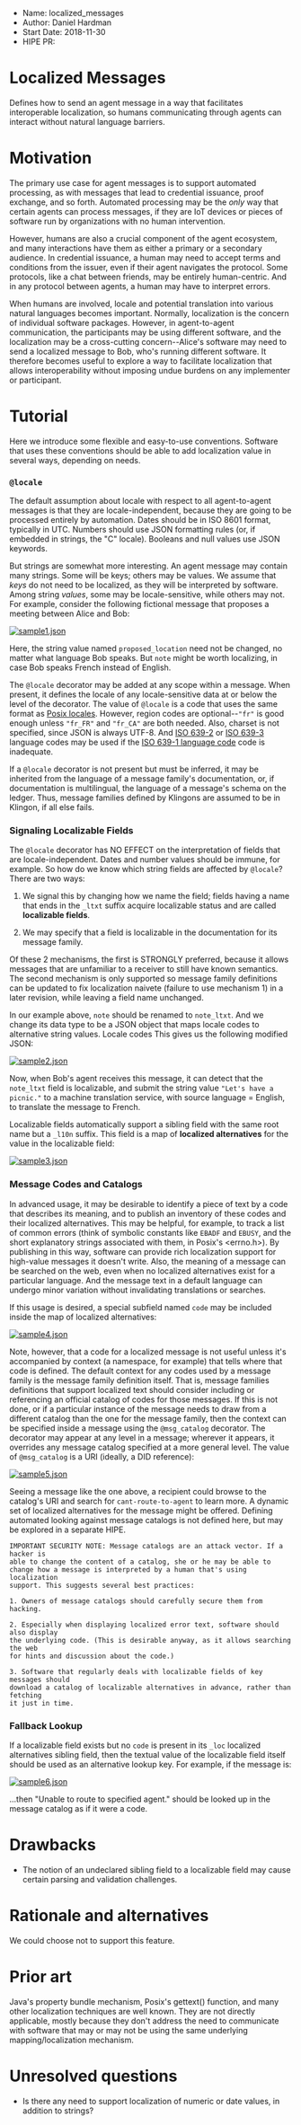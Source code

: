 - Name: localized_messages
- Author: Daniel Hardman
- Start Date: 2018-11-30
- HIPE PR:

# Localized Messages
[summary]: #summary

Defines how to send an agent message in a way that facilitates interoperable
localization, so humans communicating through agents can interact without
natural language barriers.

# Motivation
[motivation]: #motivation

The primary use case for agent messages is to support automated processing,
as with messages that lead to credential issuance, proof exchange, and so
forth. Automated processing may be the *only* way that certain agents can
process messages, if they are IoT devices or pieces of software run by
organizations with no human intervention.

However, humans are also a crucial component of the agent ecosystem, and
many interactions have them as either a primary or a secondary audience. In
credential issuance, a human may need to accept terms and conditions from the
issuer, even if their agent navigates the protocol. Some protocols, like a
chat between friends, may be entirely human-centric. And in any protocol
between agents, a human may have to interpret errors.

When humans are involved, locale and potential translation into various
natural languages becomes important. Normally, localization is the concern
of individual software packages. However, in agent-to-agent communication,
the participants may be using different software, and the localization may
be a cross-cutting concern--Alice's software may need to send a localized
message to Bob, who's running different software. It therefore becomes useful
to explore a way to facilitate localization that allows interoperability
without imposing undue burdens on any implementer or participant.

# Tutorial
[tutorial]: #tutorial

Here we introduce some flexible and easy-to-use conventions. Software that
uses these conventions should be able to add localization value in several ways,
depending on needs.

### `@locale`

The default assumption about locale with respect to all agent-to-agent messages
is that they are locale-independent, because they are going to be processed
entirely by automation. Dates should be in ISO 8601 format, typically in UTC.
Numbers should use JSON formatting rules (or, if embedded in strings, the "C"
locale). Booleans and null values use JSON keywords.

But strings are somewhat more interesting. An agent message may contain many strings.
Some will be keys; others may be values. We assume that *keys* do not need to be
localized, as they will be interpreted by software. Among string *values*, some
may be locale-sensitive, while others may not. For example, consider the following
fictional message that proposes a meeting between Alice and Bob:

[![sample1.json](sample1.png)](sample1.json)

Here, the string value named `proposed_location` need not be changed, no matter what
language Bob speaks. But `note` might be worth localizing, in case Bob speaks
French instead of English.

The `@locale` decorator may be added at any scope within a message. When present,
it defines the locale of any locale-sensitive data at or below the level of
the decorator. The value of `@locale` is a code that uses the same format as [Posix locales](
https://www.gnu.org/software/gettext/manual/html_node/Locale-Names.html#Locale-Names).
However, region codes are optional--`"fr"` is good enough unless `"fr_FR"`
and `"fr_CA"` are both needed. Also, charset is not specified, since JSON is always
UTF-8. And [ISO 639-2](https://en.wikipedia.org/wiki/ISO_639-2)
or [ISO 639-3](https://en.wikipedia.org/wiki/ISO_639-3) language codes may be used
if the [ISO 639-1 language code](https://en.wikipedia.org/wiki/ISO_639-1) code is
inadequate.

If a `@locale` decorator is not present but must be inferred, it may be inherited
from the language of a message family's documentation, or, if documentation is
multilingual, the language of a message's schema on the ledger. Thus, message
families defined by Klingons are assumed to be in Klingon, if all else fails.

### Signaling Localizable Fields

The `@locale` decorator has NO EFFECT on the interpretation of fields that are
locale-independent. Dates and number values should be immune, for example. So how
do we know which string fields are affected by `@locale`? There are two ways:

1. We signal this by changing how we name the field; fields having a name that
ends in the `_ltxt` suffix acquire localizable status and are called __localizable
fields__.

2. We may specify that a field is localizable in the documentation for its message
family.

Of these 2 mechanisms, the first is STRONGLY preferred, because it allows messages
that are unfamiliar to a receiver to still have known semantics. The second mechanism
is only supported so message family definitions can be updated to fix localization
naivete (failure to use mechanism 1) in a later revision, while leaving a field name
unchanged.

In our example above, `note` should be renamed to `note_ltxt`.
And we change its data type to be a JSON object that maps
locale codes to alternative string values. Locale codes  This gives us the following modified JSON:

[![sample2.json](sample2.png)](sample2.json)

Now, when Bob's agent receives this message, it can detect that the `note_ltxt` field
is localizable, and submit the string value `"Let's have a picnic."` to a machine
translation service, with source language = English, to translate the message to French.

Localizable fields automatically support a sibling field with the same root name but
a `_l10n` suffix. This field is a map of __localized alternatives__ for the value in
the localizable field:

[![sample3.json](sample3.png)](sample3.json)

### Message Codes and Catalogs 

In advanced usage, it may be desirable to identify a piece of text by a code that describes
its meaning, and to publish an inventory of these codes and their localized alternatives.
This may be helpful, for example, to track a list of common errors (think of symbolic constants
like `EBADF` and `EBUSY`, and the short explanatory strings associated with them, in Posix's
&lt;errno.h&gt;). By publishing in this way, software can provide rich localization support
for high-value messages it doesn't write. Also, the meaning of a message can
be searched on the web, even when no localized alternatives exist for a particular language.
And the message text in a default language can undergo minor variation without invalidating
translations or searches.

If this usage is desired, a special subfield named `code` may be included inside the map
of localized alternatives:

[![sample4.json](sample4.png)](sample4.json)

Note, however, that a code for a localized message is not useful unless it's accompanied
by context (a namespace, for example) that tells where that code is defined. The default
context for any codes used by a message family is the message family definition itself.
That is, message families definitions that support localized text should consider
including or referencing an official catalog of codes for those messages. If this is
not done, or if a particular instance of the message needs to draw from a different
catalog than the one for the message family, then the context can be specified inside a
message using the `@msg_catalog` decorator. The decorator may appear at any level
in a message; wherever it appears, it overrides any message catalog specified at a more
general level. The value of `@msg_catalog` is a URI (ideally, a DID reference):

[![sample5.json](sample5.png)](sample5.json)

Seeing a message like the one above, a recipient could browse to the catalog's URI and
search for `cant-route-to-agent` to learn more. A dynamic set of localized alternatives
for the message might be offered. Defining automated looking against message catalogs
is not defined here, but may be explored in a separate HIPE.

    IMPORTANT SECURITY NOTE: Message catalogs are an attack vector. If a hacker is
    able to change the content of a catalog, she or he may be able to
    change how a message is interpreted by a human that's using localization
    support. This suggests several best practices:
    
    1. Owners of message catalogs should carefully secure them from hacking.
    
    2. Especially when displaying localized error text, software should also display
    the underlying code. (This is desirable anyway, as it allows searching the web
    for hints and discussion about the code.)
    
    3. Software that regularly deals with localizable fields of key messages should
    download a catalog of localizable alternatives in advance, rather than fetching
    it just in time.
    
### Fallback Lookup

If a localizable field exists but no `code` is present in its `_loc` localized
alternatives sibling field, then the textual value of the localizable field itself
should be used as an alternative lookup key. For example, if the message is:

[![sample6.json](sample6.png)](sample6.json)

...then "Unable to route to specified agent." should be looked up in the message
catalog as if it were a code.

# Drawbacks
[drawbacks]: #drawbacks

* The notion of an undeclared sibling field to a localizable field may cause
  certain parsing and validation challenges.

# Rationale and alternatives
[alternatives]: #alternatives

We could choose not to support this feature.

# Prior art
[prior-art]: #prior-art

Java's property bundle mechanism, Posix's gettext() function, and many other localization
techniques are well known. They are not directly applicable, mostly because they don't address
the need to communicate with software that may or may not be using the same underlying
mapping/localization mechanism.

# Unresolved questions
[unresolved]: #unresolved-questions

- Is there any need to support localization of numeric or date values, in addition to
  strings?